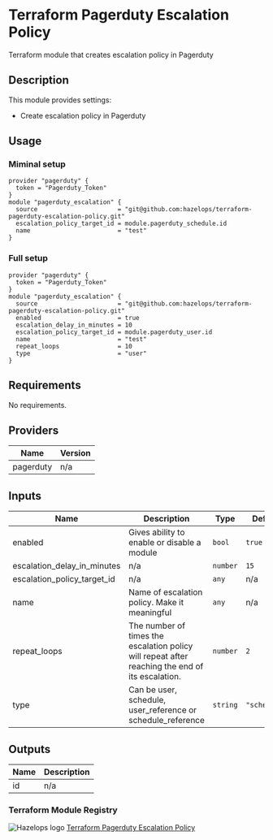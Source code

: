 # Terraform Pagerduty Escalation Policy



Terraform module that creates escalation policy in Pagerduty


## Description

This module provides settings:

- Create escalation policy in Pagerduty

## Usage

### Miminal setup

```hcl
provider "pagerduty" {
  token = "Pagerduty_Token"
}
module "pagerduty_escalation" {
  source                      = "git@github.com:hazelops/terraform-pagerduty-escalation-policy.git"
  escalation_policy_target_id = module.pagerduty_schedule.id
  name                        = "test"
}

```

### Full setup

```hcl
provider "pagerduty" {
  token = "Pagerduty_Token"
}
module "pagerduty_escalation" {
  source                      = "git@github.com:hazelops/terraform-pagerduty-escalation-policy.git"
  enabled                     = true
  escalation_delay_in_minutes = 10
  escalation_policy_target_id = module.pagerduty_user.id
  name                        = "test"
  repeat_loops                = 10
  type                        = "user"
}
```


<!-- BEGINNING OF GENERATED BY TERRAFORM-DOCS -->

## Requirements

No requirements.

## Providers

| Name | Version |
|------|---------|
| pagerduty | n/a |

## Inputs

| Name | Description | Type | Default | Required |
|------|-------------|------|---------|:--------:|
| enabled | Gives ability to enable or disable a module | `bool` | `true` | no |
| escalation\_delay\_in\_minutes | n/a | `number` | `15` | no |
| escalation\_policy\_target\_id | n/a | `any` | n/a | yes |
| name | Name of escalation policy. Make it meaningful | `any` | n/a | yes |
| repeat\_loops | The number of times the escalation policy will repeat after reaching the end of its escalation. | `number` | `2` | no |
| type | Can be user, schedule, user\_reference or schedule\_reference | `string` | `"schedule"` | no |

## Outputs

| Name | Description |
|------|-------------|
| id | n/a |

<!-- END OF GENERATED BY TERRAFORM-DOCS -->

### Terraform Module Registry

![Hazelops logo](https://avatars0.githubusercontent.com/u/63737915?s=25&v=4) [Terraform Pagerduty Escalation Policy
](https://registry.terraform.io/modules/address_of_module)


























